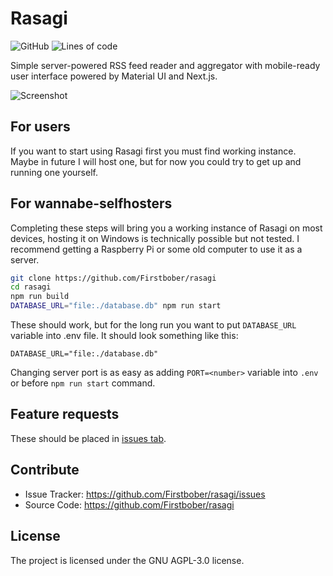 # Rasagi
![GitHub](https://img.shields.io/github/license/firstbober/rasagi)
![Lines of code](https://img.shields.io/tokei/lines/github/firstbober/rasagi)

Simple server-powered RSS feed reader and aggregator with mobile-ready user interface powered by Material UI and Next.js.

![Screenshot](https://cdn.discordapp.com/attachments/939096222646566942/942557916739797012/unknown.png)

## For users

If you want to start using Rasagi first you must find working instance.
Maybe in future I will host one, but for now you could try to get up and running one yourself.

## For wannabe-selfhosters

Completing these steps will bring you a working instance of Rasagi on most devices,
hosting it on Windows is technically possible but not tested.
I recommend getting a Raspberry Pi or some old computer to use it as a server.

```sh
git clone https://github.com/Firstbober/rasagi
cd rasagi
npm run build
DATABASE_URL="file:./database.db" npm run start
```

These should work, but for the long run you want to put `DATABASE_URL` variable into .env file.
It should look something like this:

```env
DATABASE_URL="file:./database.db"
```

Changing server port is as easy as adding `PORT=<number>` variable into `.env` or before `npm run start` command.

## Feature requests
These should be placed in [issues tab](https://github.com/Firstbober/rasagi/issues).

## Contribute
- Issue Tracker: https://github.com/Firstbober/rasagi/issues
- Source Code: https://github.com/Firstbober/rasagi

## License
The project is licensed under the GNU AGPL-3.0 license.
